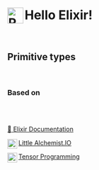 # Hello Elixir! <img align="left" alt="Ruby" width="36px" src="https://hexdocs.pm/elixir/assets/logo.png" />

<br />

## Primitive types

<br />

### Based on

<br />
<br />

[:closed_book: Elixir Documentation ](https://elixir-lang.org/getting-started/introduction.html)

[<img align="left" alt="little alchemist.io youtube channel" width="22px" src="https://yt3.ggpht.com/a/AATXAJwb-0jyBBDM-hPFu1a0wnczyg9eFMUgQEpp627q=s100-c-k-c0xffffffff-no-rj-mo" /> Little Alchemist.IO](https://www.youtube.com/channel/UCzSjVNydX-fmcesMH8ry2HQ)

[<img align="left" alt="tensor programming youtube channel" width="22px" src="https://yt3.ggpht.com/a/AATXAJyTuYUkA0ZyCqkuLvrFfwTMDrP2iBbYX_Th4mMi2A=s100-c-k-c0xffffffff-no-rj-mo" /> Tensor Programming](https://www.youtube.com/channel/UCYqCZOwHbnPwyjawKfE21wg)
